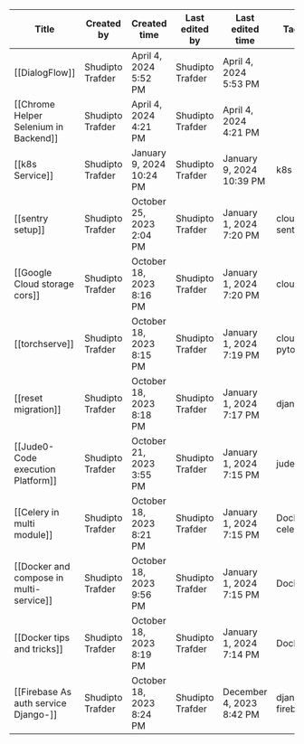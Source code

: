 | Title                                   | Created by       | Created time             | Last edited by   | Last edited time         | Tags             |
| --------------------------------------- | ---------------- | ------------------------ | ---------------- | ------------------------ | ---------------- |
| [[DialogFlow]]                          | Shudipto Trafder | April 4, 2024 5:52 PM    | Shudipto Trafder | April 4, 2024 5:53 PM    |                  |
| [[Chrome Helper Selenium in Backend]]   | Shudipto Trafder | April 4, 2024 4:21 PM    | Shudipto Trafder | April 4, 2024 4:21 PM    |                  |
| [[k8s Service]]                         | Shudipto Trafder | January 9, 2024 10:24 PM | Shudipto Trafder | January 9, 2024 10:39 PM | k8s              |
| [[sentry setup]]                        | Shudipto Trafder | October 25, 2023 2:04 PM | Shudipto Trafder | January 1, 2024 7:20 PM  | cloud, sentry    |
| [[Google Cloud storage cors]]           | Shudipto Trafder | October 18, 2023 8:16 PM | Shudipto Trafder | January 1, 2024 7:20 PM  | cloud            |
| [[torchserve]]                          | Shudipto Trafder | October 18, 2023 8:15 PM | Shudipto Trafder | January 1, 2024 7:19 PM  | cloud, pytorch   |
| [[reset migration]]                     | Shudipto Trafder | October 18, 2023 8:18 PM | Shudipto Trafder | January 1, 2024 7:17 PM  | django           |
| [[Jude0- Code execution Platform]]      | Shudipto Trafder | October 21, 2023 3:55 PM | Shudipto Trafder | January 1, 2024 7:15 PM  | jude0            |
| [[Celery in multi module]]              | Shudipto Trafder | October 18, 2023 8:21 PM | Shudipto Trafder | January 1, 2024 7:15 PM  | Docker, celery   |
| [[Docker and compose in multi-service]] | Shudipto Trafder | October 18, 2023 9:56 PM | Shudipto Trafder | January 1, 2024 7:15 PM  | Docker           |
| [[Docker tips and tricks]]              | Shudipto Trafder | October 18, 2023 8:19 PM | Shudipto Trafder | January 1, 2024 7:14 PM  | Docker           |
| [[Firebase As auth service Django-]]    | Shudipto Trafder | October 18, 2023 8:24 PM | Shudipto Trafder | December 4, 2023 8:42 PM | django, firebase |